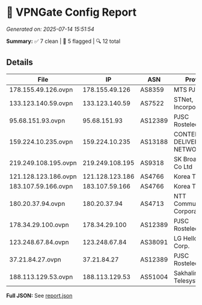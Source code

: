 # 🚀 VPNGate Config Report
_Generated on: 2025-07-14 15:51:54_

**Summary:** ✅ 7 clean | 🚫 5 flagged | 🔍 12 total

## Details
| File | IP | ASN | Provider | Country | Type | Risk | Proxy |
|------|----|-----|----------|---------|------|------|-------|
| 178.155.49.126.ovpn | 178.155.49.126 | AS8359 | MTS PJSC | RU | Shadowsocks | 66 | yes |
| 133.123.140.59.ovpn | 133.123.140.59 | AS7522 | STNet, Incorporated | JP | Business | 0 | no |
| 95.68.151.93.ovpn | 95.68.151.93 | AS12389 | PJSC Rostelecom | RU | Residential | 0 | no |
| 159.224.10.235.ovpn | 159.224.10.235 | AS13188 | CONTENT DELIVERY NETWORK LTD | UA | Shadowsocks | 66 | yes |
| 219.249.108.195.ovpn | 219.249.108.195 | AS9318 | SK Broadband Co Ltd | KR | Residential | 0 | no |
| 121.128.123.186.ovpn | 121.128.123.186 | AS4766 | Korea Telecom | KR | Business | 0 | no |
| 183.107.59.166.ovpn | 183.107.59.166 | AS4766 | Korea Telecom | KR | Business | 0 | no |
| 180.20.37.94.ovpn | 180.20.37.94 | AS4713 | NTT Communications Corporation | JP | Business | 0 | no |
| 178.34.29.100.ovpn | 178.34.29.100 | AS12389 | PJSC Rostelecom | RU | Shadowsocks | 66 | yes |
| 123.248.67.84.ovpn | 123.248.67.84 | AS38091 | LG HelloVision Corp. | KR | Business | 0 | no |
| 37.21.84.27.ovpn | 37.21.84.27 | AS12389 | PJSC Rostelecom | RU | Shadowsocks | 66 | yes |
| 188.113.129.53.ovpn | 188.113.129.53 | AS51004 | Sakhalin Cable Telesystems Ltd | RU | Shadowsocks | 66 | yes |

**Full JSON:** See [report.json](./report.json)
